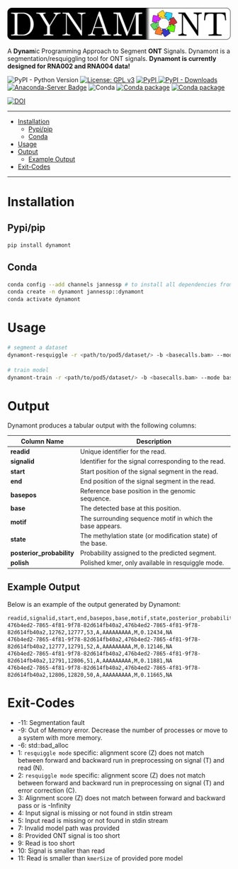 ![Dynamont](figures/logo.png)

A **Dynam**ic Programming Approach to Segment **ONT** Signals. 
Dynamont is a segmentation/resquiggling tool for ONT signals.
**Dynamont is currently designed for RNA002 and RNA004 data!**

![PyPI - Python Version](https://img.shields.io/pypi/pyversions/dynamont)
[![License: GPL v3](https://img.shields.io/badge/License-GPL%20v3-teal.svg)](https://www.gnu.org/licenses/gpl-3.0)
[![PyPI](https://img.shields.io/pypi/v/dynamont) ![PyPI - Downloads](https://img.shields.io/pypi/dm/dynamont)](https://pypi.org/project/dynamont/)
[![Anaconda-Server Badge](https://anaconda.org/jannessp/dynamont/badges/version.svg)](https://anaconda.org/jannessp/dynamont) ![Conda](https://img.shields.io/conda/dn/jannessp/dynamont) [![Conda package](https://anaconda.org/jannessp/dynamont/badges/latest_release_date.svg)](https://anaconda.org/jannessp/dynamont) [![Conda package](https://anaconda.org/jannessp/dynamont/badges/platforms.svg)](https://anaconda.org/jannessp/dynamont)

[![DOI](https://zenodo.org/badge/608215683.svg)](https://zenodo.org/badge/latestdoi/608215683)

---

- [Installation](#installation)
  - [Pypi/pip](#pypipip)
  - [Conda](#conda)
- [Usage](#usage)
- [Output](#output)
  - [Example Output](#example-output)
- [Exit-Codes](#exit-codes)

---

# Installation

## Pypi/pip

```bash
pip install dynamont
```

## Conda

```bash
conda config --add channels jannessp # to install all dependencies from the correct channel
conda create -n dynamont jannessp::dynamont
conda activate dynamont
```

# Usage

```bash
# segment a dataset
dynamont-resquiggle -r <path/to/pod5/dataset/> -b <basecalls.bam> --mode basic --model_path <path/to/model> -o <output.csv> -p <pore>

# train model
dynamont-train -r <path/to/pod5/dataset/> -b <basecalls.bam> --mode basic --model_path <path/to/init/model> -o <output/path> -p <pore>
```

# Output

Dynamont produces a tabular output with the following columns:  

| Column Name             | Description |
|-------------------------|-------------|
| **readid**             | Unique identifier for the read. |
| **signalid**           | Identifier for the signal corresponding to the read. |
| **start**              | Start position of the signal segment in the read. |
| **end**                | End position of the signal segment in the read. |
| **basepos**            | Reference base position in the genomic sequence. |
| **base**               | The detected base at this position. |
| **motif**              | The surrounding sequence motif in which the base appears. |
| **state**              | The methylation state (or modification state) of the base. |
| **posterior_probability** | Probability assigned to the predicted segment. |
| **polish**             | Polished kmer, only available in resquiggle mode. |

## Example Output  

Below is an example of the output generated by Dynamont:  

```csv
readid,signalid,start,end,basepos,base,motif,state,posterior_probability,polish
476b4ed2-7865-4f81-9f78-82d614fb40a2,476b4ed2-7865-4f81-9f78-82d614fb40a2,12762,12777,53,A,AAAAAAAAA,M,0.12434,NA
476b4ed2-7865-4f81-9f78-82d614fb40a2,476b4ed2-7865-4f81-9f78-82d614fb40a2,12777,12791,52,A,AAAAAAAAA,M,0.12146,NA
476b4ed2-7865-4f81-9f78-82d614fb40a2,476b4ed2-7865-4f81-9f78-82d614fb40a2,12791,12806,51,A,AAAAAAAAA,M,0.11881,NA
476b4ed2-7865-4f81-9f78-82d614fb40a2,476b4ed2-7865-4f81-9f78-82d614fb40a2,12806,12820,50,A,AAAAAAAAA,M,0.11665,NA
```

# Exit-Codes

- -11: Segmentation fault
- -9: Out of Memory error. Decrease the number of processes or move to a system with more memory.
- -6: std::bad_alloc
- 1: `resquiggle mode` specific: alignment score (Z) does not match between forward and backward run in preprocessing on signal (T) and read (N).
- 2: `resquiggle mode` specific: alignment score (Z) does not match between forward and backward run in preprocessing on signal (T) and error correction (C).
- 3: Alignment score (Z) does not match between forward and backward pass or is -Infinity
- 4: Input signal is missing or not found in stdin stream
- 5: Input read is missing or not found in stdin stream
- 7: Invalid model path was provided
- 8: Provided ONT signal is too short
- 9: Read is too short
- 10: Signal is smaller than read
- 11: Read is smaller than `kmerSize` of provided pore model

